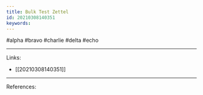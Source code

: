 ```yaml
---
title: Bulk Test Zettel
id: 20210308140351
keywords:
---
```

#alpha #bravo #charlie #delta #echo

---
Links:

- [[20210308140351]]

---
References:
